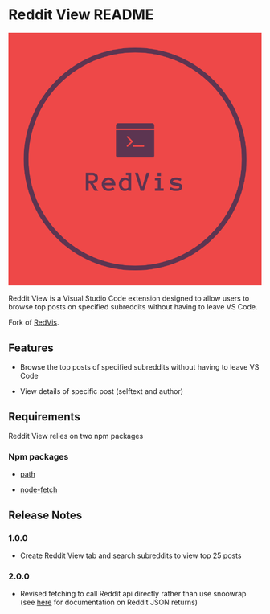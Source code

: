 # Reddit View README

![Reddit View](/static/RedditView.png?raw=true "Reddit View")

Reddit View is a Visual Studio Code extension designed to allow users to browse top posts on specified subreddits without having to leave VS Code.

Fork of [RedVis](https://github.com/Gage77/redvis).

## Features

* Browse the top posts of specified subreddits without having to leave VS Code

* View details of specific post (selftext and author)


## Requirements

Reddit View relies on two npm packages

### Npm packages

* <a href="https://www.npmjs.com/package/path" target="_blank">path</a>

* <a href="https://www.npmjs.com/package/node-fetch" target="_blank">node-fetch</a>

## Release Notes

### 1.0.0

* Create Reddit View tab and search subreddits to view top 25 posts

### 2.0.0

* Revised fetching to call Reddit api directly rather than use snoowrap (see [here](https://github.com/reddit-archive/reddit/wiki/JSON) for documentation on Reddit JSON returns)
